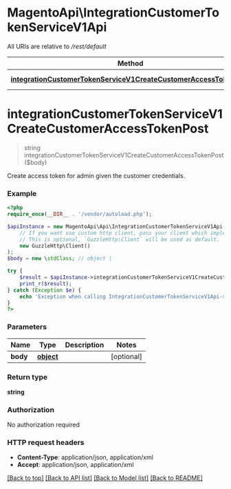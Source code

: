 # MagentoApi\IntegrationCustomerTokenServiceV1Api

All URIs are relative to */rest/default*

Method | HTTP request | Description
------------- | ------------- | -------------
[**integrationCustomerTokenServiceV1CreateCustomerAccessTokenPost**](IntegrationCustomerTokenServiceV1Api.md#integrationcustomertokenservicev1createcustomeraccesstokenpost) | **POST** /V1/integration/customer/token |

# **integrationCustomerTokenServiceV1CreateCustomerAccessTokenPost**
> string integrationCustomerTokenServiceV1CreateCustomerAccessTokenPost($body)



Create access token for admin given the customer credentials.

### Example
```php
<?php
require_once(__DIR__ . '/vendor/autoload.php');

$apiInstance = new MagentoApi\Api\IntegrationCustomerTokenServiceV1Api(
    // If you want use custom http client, pass your client which implements `GuzzleHttp\ClientInterface`.
    // This is optional, `GuzzleHttp\Client` will be used as default.
    new GuzzleHttp\Client()
);
$body = new \stdClass; // object |

try {
    $result = $apiInstance->integrationCustomerTokenServiceV1CreateCustomerAccessTokenPost($body);
    print_r($result);
} catch (Exception $e) {
    echo 'Exception when calling IntegrationCustomerTokenServiceV1Api->integrationCustomerTokenServiceV1CreateCustomerAccessTokenPost: ', $e->getMessage(), PHP_EOL;
}
?>
```

### Parameters

Name | Type | Description  | Notes
------------- | ------------- | ------------- | -------------
 **body** | [**object**](../Model/object.md)|  | [optional]

### Return type

**string**

### Authorization

No authorization required

### HTTP request headers

 - **Content-Type**: application/json, application/xml
 - **Accept**: application/json, application/xml

[[Back to top]](#) [[Back to API list]](../../README.md#documentation-for-api-endpoints) [[Back to Model list]](../../README.md#documentation-for-models) [[Back to README]](../../README.md)
